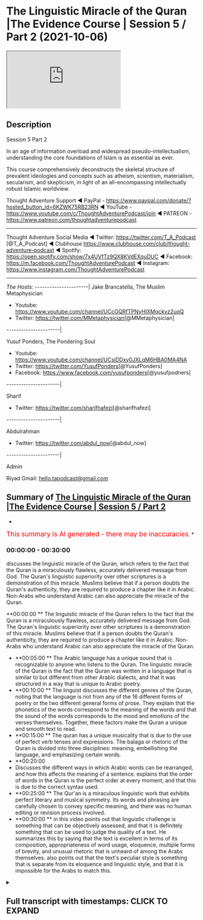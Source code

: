 # The Linguistic Miracle of the Quran |The Evidence Course | Session 5 / Part 2 (2021-10-06)

<iframe loading='lazy' allow='autoplay' src='https://www.youtube.com/embed/BTPqQzUZVzo'></iframe>

## Description

Session 5 Part 2

In an age of information overload and widespread pseudo-intellectualism, understanding the core foundations of Islam is as essential as ever. 

This course comprehensively deconstructs the skeletal structure of prevalent ideologies and concepts such as atheism, scientism, materialism, secularism, and skepticism, in light of an all-encompassing intellectually robust Islamic worldview.

Thought Adventure Support
◄ PayPal - https://www.paypal.com/donate/?hosted_button_id=6KZWK75RB23RN 
◄ YouTube - https://www.youtube.com/c/ThoughtAdventurePodcast/join
◄ PATREON - https://www.patreon.com/thoughtadventurepodcast
____________________________________________________________________

Thought Adventure Social Media
◄ Twitter: https://twitter.com/T_A_Podcast​​ [@T_A_Podcast]
◄ Clubhouse https://www.clubhouse.com/club/thought-adventure-podcast
◄ Spotify: https://open.spotify.com/show/7x4UVfTz9QX8KVdEXquDUC
◄ Facebook: https://m.facebook.com/ThoughtAdventurePodcast
◄ Instagram: https://www.instagram.com/ThoughtAdventurePodcast​

----------------------------------------------------------------

*The Hosts:*
----------------------|
Jake Brancatella, The Muslim Metaphysician

- Youtube: https://www.youtube.com/channel/UCcGQRfTPNyHlXMqckvz2uqQ
- Twitter:  https://twitter.com/MMetaphysician​​ [@MMetaphysician]

----------------------|

Yusuf Ponders, The Pondering Soul

- Youtube: https://www.youtube.com/channel/UCsiDDxy0JXLqM6HBA0MA4NA
- Twitter: https://twitter.com/YusufPonders​​ [@YusufPonders]
- Facebook: https://www.facebook.com/yusufponders​ [@yusufpodners]

----------------------|

Sharif

- Twitter: https://twitter.com/sharifhafezi​​ [@sharifhafezi]

----------------------|

Abdulrahman

- Twitter: https://twitter.com/abdul_now​ [@abdul_now]

----------------------|

Admin

Riyad 
Gmail: hello.tapodcast@gmail.com

## Summary of [The Linguistic Miracle of the Quran |The Evidence Course | Session 5 / Part 2](https://www.youtube.com/watch?v=BTPqQzUZVzo)


*

<span style="color:red; font-size:125%">This summary is AI generated - there may be inaccuracies</span>. [](/)*

### <a onclick="modifyYTiframeseektime(0)">00:00:00</a> - <a onclick="modifyYTiframeseektime(1800)">00:30:00</a>


 discusses the linguistic miracle of the Quran, which refers to the fact that the Quran is a miraculously flawless, accurately delivered message from God. The Quran's linguistic superiority over other scriptures is a demonstration of this miracle. Muslims believe that if a person doubts the Quran's authenticity, they are required to produce a chapter like it in Arabic. Non-Arabs who understand Arabic can also appreciate the miracle of the Quran.

**<a onclick="modifyYTiframeseektime(0)">00:00:00</a>
** The linguistic miracle of the Quran refers to the fact that the Quran is a miraculously flawless, accurately delivered message from God. The Quran's linguistic superiority over other scriptures is a demonstration of this miracle. Muslims believe that if a person doubts the Quran's authenticity, they are required to produce a chapter like it in Arabic. Non-Arabs who understand Arabic can also appreciate the miracle of the Quran.
* **<a onclick="modifyYTiframeseektime(300)">00:05:00</a>
** The Arabic language has a unique sound that is recognizable to anyone who listens to the Quran. The linguistic miracle of the Quran is the fact that the Quran was written in a language that is similar to but different from other Arabic dialects, and that it was structured in a way that is unique to Arabic poetry.
* **<a onclick="modifyYTiframeseektime(600)">00:10:00</a>
** The linguist discusses the different genres of the Quran, noting that the language is not from any of the 16 different forms of poetry or the two different general forms of prose. They explain that the phonetics of the words correspond to the meaning of the words and that the sound of the words corresponds to the mood and emotions of the verses themselves. Together, these factors make the Quran a unique and smooth text to read.
* **<a onclick="modifyYTiframeseektime(900)">00:15:00</a>
** The quran has a unique musicality that is due to the use of perfect verb tenses and expressions. The balaga or rhetoric of the Quran is divided into three disciplines: meaning, embellishing the language, and emphasizing certain words.
* **<a onclick="modifyYTiframeseektime(1200)">00:20:00</a>
* Discusses the different ways in which Arabic words can be rearranged, and how this affects the meaning of a sentence. explains that the order of words in the Quran is the perfect order at every moment, and that this is due to the correct syntax used.
* **<a onclick="modifyYTiframeseektime(1500)">00:25:00</a>
** The Qur'an is a miraculous linguistic work that exhibits perfect literary and musical symmetry. Its words and phrasing are carefully chosen to convey specific meaning, and there was no human editing or revision process involved.
* **<a onclick="modifyYTiframeseektime(1800)">00:30:00</a>
** in this video points out that linguistic challenge is something that can be objectively assessed, and that it is definitely something that can be used to judge the quality of a text. He summarizes this by saying that the text is excellent in terms of its composition, appropriateness of word usage, eloquence, multiple forms of brevity, and unusual rhetoric that is unheard of among the Arabs themselves. also points out that the text's peculiar style is something that is separate from its eloquence and linguistic style, and that it is impossible for the Arabs to match this.

<details><summary><h2>Full transcript with timestamps: CLICK TO EXPAND</h2></summary>

<a onclick="modifyYTiframeseektime('15')">0:00:15 so we're going to discuss now</a>
<a onclick="modifyYTiframeseektime('16')">0:00:16 specifically the linguistic miracle of</a>
<a onclick="modifyYTiframeseektime('18')">0:00:18 the quran</a>
<a onclick="modifyYTiframeseektime('20')">0:00:20 we know that islam is a unique deen a</a>
<a onclick="modifyYTiframeseektime('22')">0:00:22 unique way of life in so many ways</a>
<a onclick="modifyYTiframeseektime('25')">0:00:25 one of the fundamental ways it differs</a>
<a onclick="modifyYTiframeseektime('28')">0:00:28 from any other religion out there is</a>
<a onclick="modifyYTiframeseektime('30')">0:00:30 that it presents its presents a</a>
<a onclick="modifyYTiframeseektime('32')">0:00:32 testified and verifiable mechanism to</a>
<a onclick="modifyYTiframeseektime('36')">0:00:36 determine the truthfulness of of its</a>
<a onclick="modifyYTiframeseektime('38')">0:00:38 claim</a>
<a onclick="modifyYTiframeseektime('39')">0:00:39 and i think this point</a>
<a onclick="modifyYTiframeseektime('41')">0:00:41 should be really reflected upon by many</a>
<a onclick="modifyYTiframeseektime('43')">0:00:43 i think many non-muslims as well they</a>
<a onclick="modifyYTiframeseektime('45')">0:00:45 need to be aware of this point because</a>
<a onclick="modifyYTiframeseektime('47')">0:00:47 although they may have come across</a>
<a onclick="modifyYTiframeseektime('48')">0:00:48 religions in the past and may have come</a>
<a onclick="modifyYTiframeseektime('50')">0:00:50 across the idea that you know religion</a>
<a onclick="modifyYTiframeseektime('52')">0:00:52 is about a leap of faith</a>
<a onclick="modifyYTiframeseektime('54')">0:00:54 islam on the other hand</a>
<a onclick="modifyYTiframeseektime('56')">0:00:56 actually says that there needs to be a</a>
<a onclick="modifyYTiframeseektime('58')">0:00:58 testifiable and testable and verifiable</a>
<a onclick="modifyYTiframeseektime('61')">0:01:01 way to determine its truthfulness and he</a>
<a onclick="modifyYTiframeseektime('63')">0:01:03 presents that and we're told that this</a>
<a onclick="modifyYTiframeseektime('65')">0:01:05 is the quran itself both it contains the</a>
<a onclick="modifyYTiframeseektime('68')">0:01:08 message as well as the evidence that uh</a>
<a onclick="modifyYTiframeseektime('72')">0:01:12 of the of that message as well</a>
<a onclick="modifyYTiframeseektime('75')">0:01:15 so</a>
<a onclick="modifyYTiframeseektime('77')">0:01:17 when we talked about in the previous</a>
<a onclick="modifyYTiframeseektime('79')">0:01:19 uh</a>
<a onclick="modifyYTiframeseektime('80')">0:01:20 previous</a>
<a onclick="modifyYTiframeseektime('81')">0:01:21 video we talked about the linguistic the</a>
<a onclick="modifyYTiframeseektime('83')">0:01:23 modus are the nature of a miraculous</a>
<a onclick="modifyYTiframeseektime('86')">0:01:26 event and we said that there are certain</a>
<a onclick="modifyYTiframeseektime('87')">0:01:27 things regardless of this and we said</a>
<a onclick="modifyYTiframeseektime('90')">0:01:30 that it has to be inimitable it has to</a>
<a onclick="modifyYTiframeseektime('92')">0:01:32 be</a>
<a onclick="modifyYTiframeseektime('93')">0:01:33 uh you know beyond human production has</a>
<a onclick="modifyYTiframeseektime('96')">0:01:36 to be in an area that people are aware</a>
<a onclick="modifyYTiframeseektime('98')">0:01:38 of that they have an expertise upon and</a>
<a onclick="modifyYTiframeseektime('101')">0:01:41 it also has to have some sort of</a>
<a onclick="modifyYTiframeseektime('102')">0:01:42 challenge that people maybe contest</a>
<a onclick="modifyYTiframeseektime('104')">0:01:44 regards to that</a>
<a onclick="modifyYTiframeseektime('106')">0:01:46 now</a>
<a onclick="modifyYTiframeseektime('107')">0:01:47 when we say the quran is a linguistic</a>
<a onclick="modifyYTiframeseektime('110')">0:01:50 miracle merges a for many people they</a>
<a onclick="modifyYTiframeseektime('112')">0:01:52 don't really understand what that means</a>
<a onclick="modifyYTiframeseektime('115')">0:01:55 they think well do i need to be an arab</a>
<a onclick="modifyYTiframeseektime('117')">0:01:57 in order to understand this</a>
<a onclick="modifyYTiframeseektime('119')">0:01:59 do i need you know is this a subjective</a>
<a onclick="modifyYTiframeseektime('122')">0:02:02 taste issue muslims are saying the quran</a>
<a onclick="modifyYTiframeseektime('125')">0:02:05 is beautiful but what if somebody else</a>
<a onclick="modifyYTiframeseektime('127')">0:02:07 says well some other literature is</a>
<a onclick="modifyYTiframeseektime('129')">0:02:09 better or worse</a>
<a onclick="modifyYTiframeseektime('131')">0:02:11 so we really want to understand</a>
<a onclick="modifyYTiframeseektime('133')">0:02:13 is the edge of the linguistic miracle an</a>
<a onclick="modifyYTiframeseektime('136')">0:02:16 objective miracle is it something that</a>
<a onclick="modifyYTiframeseektime('138')">0:02:18 has rules and regulations that we can</a>
<a onclick="modifyYTiframeseektime('140')">0:02:20 assess in order to determine or for</a>
<a onclick="modifyYTiframeseektime('143')">0:02:23 those people of expertise to determine</a>
<a onclick="modifyYTiframeseektime('145')">0:02:25 whether</a>
<a onclick="modifyYTiframeseektime('146')">0:02:26 it is beyond human production or not and</a>
<a onclick="modifyYTiframeseektime('149')">0:02:29 secondly we also want to look at uh this</a>
<a onclick="modifyYTiframeseektime('152')">0:02:32 question about how does a non-arab a</a>
<a onclick="modifyYTiframeseektime('156')">0:02:36 non-arab speaker understand the miracle</a>
<a onclick="modifyYTiframeseektime('159')">0:02:39 of the quran</a>
<a onclick="modifyYTiframeseektime('162')">0:02:42 so allah</a>
<a onclick="modifyYTiframeseektime('164')">0:02:44 in the quran states</a>
<a onclick="modifyYTiframeseektime('166')">0:02:46 and if you are in doubt concerning that</a>
<a onclick="modifyYTiframeseektime('168')">0:02:48 which we have sent down i the quran to</a>
<a onclick="modifyYTiframeseektime('170')">0:02:50 our slave the prophet muhammad</a>
<a onclick="modifyYTiframeseektime('172')">0:02:52 sallallahu alaihi wasallam</a>
<a onclick="modifyYTiframeseektime('174')">0:02:54 then produce a chapter a surah of the</a>
<a onclick="modifyYTiframeseektime('177')">0:02:57 like thereof and call your witnesses</a>
<a onclick="modifyYTiframeseektime('180')">0:03:00 supporters and helpers besides allah if</a>
<a onclick="modifyYTiframeseektime('182')">0:03:02 you are truthful</a>
<a onclick="modifyYTiframeseektime('184')">0:03:04 this is one of number of many verses</a>
<a onclick="modifyYTiframeseektime('187')">0:03:07 that are mentioned in the quran that</a>
<a onclick="modifyYTiframeseektime('188')">0:03:08 lays out a very clear challenge to</a>
<a onclick="modifyYTiframeseektime('191')">0:03:11 produce a surah like it</a>
<a onclick="modifyYTiframeseektime('193')">0:03:13 but the question is we need to really</a>
<a onclick="modifyYTiframeseektime('195')">0:03:15 ask is why is it that musa al-islam had</a>
<a onclick="modifyYTiframeseektime('199')">0:03:19 a visual miracle a you know stick that</a>
<a onclick="modifyYTiframeseektime('201')">0:03:21 turned into a snake why is it that islam</a>
<a onclick="modifyYTiframeseektime('204')">0:03:24 was able to cure the sick</a>
<a onclick="modifyYTiframeseektime('206')">0:03:26 but the prophet sallallahu alaihi</a>
<a onclick="modifyYTiframeseektime('208')">0:03:28 wasallam had a literature had a a</a>
<a onclick="modifyYTiframeseektime('211')">0:03:31 miracle in literature yeah a linguistic</a>
<a onclick="modifyYTiframeseektime('214')">0:03:34 miracle as we said as we mentioned</a>
<a onclick="modifyYTiframeseektime('218')">0:03:38 as we previously mentioned in the the</a>
<a onclick="modifyYTiframeseektime('220')">0:03:40 previous videos</a>
<a onclick="modifyYTiframeseektime('221')">0:03:41 the miracles that were given to the</a>
<a onclick="modifyYTiframeseektime('222')">0:03:42 prophets</a>
<a onclick="modifyYTiframeseektime('224')">0:03:44 were given to them in a subject area</a>
<a onclick="modifyYTiframeseektime('226')">0:03:46 that the people were familiar in</a>
<a onclick="modifyYTiframeseektime('228')">0:03:48 and in fact considered themselves as</a>
<a onclick="modifyYTiframeseektime('230')">0:03:50 experts at that time</a>
<a onclick="modifyYTiframeseektime('232')">0:03:52 so as we said musa islam were the</a>
<a onclick="modifyYTiframeseektime('234')">0:03:54 magicians at the time isla islam you</a>
<a onclick="modifyYTiframeseektime('236')">0:03:56 know they had doctors and healers</a>
<a onclick="modifyYTiframeseektime('239')">0:03:59 so</a>
<a onclick="modifyYTiframeseektime('239')">0:03:59 what was it that the people at time of</a>
<a onclick="modifyYTiframeseektime('241')">0:04:01 the prophet muhammad sallallahu alaihi</a>
<a onclick="modifyYTiframeseektime('243')">0:04:03 wasallam</a>
<a onclick="modifyYTiframeseektime('244')">0:04:04 were known for what was their expertise</a>
<a onclick="modifyYTiframeseektime('247')">0:04:07 well actually</a>
<a onclick="modifyYTiframeseektime('248')">0:04:08 we know that the arabs during that</a>
<a onclick="modifyYTiframeseektime('249')">0:04:09 period of time</a>
<a onclick="modifyYTiframeseektime('250')">0:04:10 were generally seen as the fringes of</a>
<a onclick="modifyYTiframeseektime('253')">0:04:13 historical events the main powers were</a>
<a onclick="modifyYTiframeseektime('255')">0:04:15 the byzantiums and the persians</a>
<a onclick="modifyYTiframeseektime('258')">0:04:18 you know these were the main centers of</a>
<a onclick="modifyYTiframeseektime('260')">0:04:20 civilization even the chinese at that</a>
<a onclick="modifyYTiframeseektime('262')">0:04:22 time and really the arabs were</a>
<a onclick="modifyYTiframeseektime('264')">0:04:24 completely ignored they had no no they</a>
<a onclick="modifyYTiframeseektime('266')">0:04:26 didn't really have much in terms of</a>
<a onclick="modifyYTiframeseektime('268')">0:04:28 their achievements to speak about but</a>
<a onclick="modifyYTiframeseektime('270')">0:04:30 one thing that they claimed expertise</a>
<a onclick="modifyYTiframeseektime('273')">0:04:33 upon</a>
<a onclick="modifyYTiframeseektime('275')">0:04:35 was the knowledge of the arabic language</a>
<a onclick="modifyYTiframeseektime('278')">0:04:38 this was the ability to construct</a>
<a onclick="modifyYTiframeseektime('280')">0:04:40 different forms of stylized arabic</a>
<a onclick="modifyYTiframeseektime('282')">0:04:42 language which they used to compete with</a>
<a onclick="modifyYTiframeseektime('284')">0:04:44 one another</a>
<a onclick="modifyYTiframeseektime('286')">0:04:46 and this is you know arabic language was</a>
<a onclick="modifyYTiframeseektime('288')">0:04:48 very important to these people because</a>
<a onclick="modifyYTiframeseektime('290')">0:04:50 it was used like</a>
<a onclick="modifyYTiframeseektime('292')">0:04:52 composing poetry it was used to record</a>
<a onclick="modifyYTiframeseektime('294')">0:04:54 their battles their achievements to</a>
<a onclick="modifyYTiframeseektime('296')">0:04:56 praise the rulers to honor their tribes</a>
<a onclick="modifyYTiframeseektime('299')">0:04:59 this is why arabic poetry was was termed</a>
<a onclick="modifyYTiframeseektime('302')">0:05:02 you know later on diwan al-arab meaning</a>
<a onclick="modifyYTiframeseektime('305')">0:05:05 the register of the arab it was a way of</a>
<a onclick="modifyYTiframeseektime('307')">0:05:07 recording the information of the history</a>
<a onclick="modifyYTiframeseektime('309')">0:05:09 of the arabs</a>
<a onclick="modifyYTiframeseektime('311')">0:05:11 and it's also mentioned in the</a>
<a onclick="modifyYTiframeseektime('312')">0:05:12 encyclopedia britannica that states</a>
<a onclick="modifyYTiframeseektime('315')">0:05:15 about the importance of arabic to</a>
<a onclick="modifyYTiframeseektime('316')">0:05:16 pre-islamic arabia it states</a>
<a onclick="modifyYTiframeseektime('318')">0:05:18 the tribes of the arabian peninsula in</a>
<a onclick="modifyYTiframeseektime('321')">0:05:21 the pre-period pre-islamic period</a>
<a onclick="modifyYTiframeseektime('323')">0:05:23 pre-7th century</a>
<a onclick="modifyYTiframeseektime('325')">0:05:25 provided the social venue for the</a>
<a onclick="modifyYTiframeseektime('327')">0:05:27 earliest examples of arabic poetry the</a>
<a onclick="modifyYTiframeseektime('330')">0:05:30 poet's performances of his odes were a</a>
<a onclick="modifyYTiframeseektime('333')">0:05:33 powerful tool at the arabs disposal</a>
<a onclick="modifyYTiframeseektime('336')">0:05:36 arousing its heroes to battle against</a>
<a onclick="modifyYTiframeseektime('338')">0:05:38 their enemies extolling extolling</a>
<a onclick="modifyYTiframeseektime('340')">0:05:40 chivalry and generosity of its men and</a>
<a onclick="modifyYTiframeseektime('342')">0:05:42 the beauty of its women and</a>
<a onclick="modifyYTiframeseektime('344')">0:05:44 pouring scorn on the foibles of its of</a>
<a onclick="modifyYTiframeseektime('347')">0:05:47 the opposing tribes</a>
<a onclick="modifyYTiframeseektime('349')">0:05:49 it was stated that the arabs this is a</a>
<a onclick="modifyYTiframeseektime('352')">0:05:52 close quote so he stated that the arabs</a>
<a onclick="modifyYTiframeseektime('355')">0:05:55 would celebrate on two occasions the</a>
<a onclick="modifyYTiframeseektime('357')">0:05:57 first was the birth of the son of the</a>
<a onclick="modifyYTiframeseektime('358')">0:05:58 leader of a particular tribe but the</a>
<a onclick="modifyYTiframeseektime('360')">0:06:00 second one was the birth of the poet of</a>
<a onclick="modifyYTiframeseektime('363')">0:06:03 a tribe so when there was a person who</a>
<a onclick="modifyYTiframeseektime('364')">0:06:04 was seen as a a poet skilled and</a>
<a onclick="modifyYTiframeseektime('367')">0:06:07 knowledgeable in the arabic language</a>
<a onclick="modifyYTiframeseektime('369')">0:06:09 they would celebrate and feast upon this</a>
<a onclick="modifyYTiframeseektime('371')">0:06:11 and as i said the reason for this is</a>
<a onclick="modifyYTiframeseektime('374')">0:06:14 because the pre-islamic societies they</a>
<a onclick="modifyYTiframeseektime('376')">0:06:16 lacked written material so if you're</a>
<a onclick="modifyYTiframeseektime('378')">0:06:18 going to record information if you're</a>
<a onclick="modifyYTiframeseektime('380')">0:06:20 going to record your history if you're</a>
<a onclick="modifyYTiframeseektime('382')">0:06:22 going to become famous if you want to</a>
<a onclick="modifyYTiframeseektime('384')">0:06:24 talk about your tribe or your leader or</a>
<a onclick="modifyYTiframeseektime('386')">0:06:26 whatever it is then the way you're going</a>
<a onclick="modifyYTiframeseektime('388')">0:06:28 to do that is through memorable poems</a>
<a onclick="modifyYTiframeseektime('391')">0:06:31 memorable language that was composed in</a>
<a onclick="modifyYTiframeseektime('393')">0:06:33 the arabic and so that's why poets were</a>
<a onclick="modifyYTiframeseektime('396')">0:06:36 so honored within</a>
<a onclick="modifyYTiframeseektime('398')">0:06:38 you know the arab society because they</a>
<a onclick="modifyYTiframeseektime('400')">0:06:40 were the the record keepers they were</a>
<a onclick="modifyYTiframeseektime('401')">0:06:41 the ones that could make a tribe famous</a>
<a onclick="modifyYTiframeseektime('404')">0:06:44 or a person famous</a>
<a onclick="modifyYTiframeseektime('405')">0:06:45 so poetry and poets they were honored it</a>
<a onclick="modifyYTiframeseektime('408')">0:06:48 was a sign of dignity and education to</a>
<a onclick="modifyYTiframeseektime('411')">0:06:51 be able to compose poetry they'd become</a>
<a onclick="modifyYTiframeseektime('413')">0:06:53 famous and even wealthy due to their</a>
<a onclick="modifyYTiframeseektime('415')">0:06:55 poetry</a>
<a onclick="modifyYTiframeseektime('417')">0:06:57 therefore it makes sense</a>
<a onclick="modifyYTiframeseektime('419')">0:06:59 that if this is so important to them the</a>
<a onclick="modifyYTiframeseektime('421')">0:07:01 arabic language</a>
<a onclick="modifyYTiframeseektime('423')">0:07:03 that if a miraculous sign was to be sent</a>
<a onclick="modifyYTiframeseektime('425')">0:07:05 to them it would be in what they know</a>
<a onclick="modifyYTiframeseektime('428')">0:07:08 which is the language</a>
<a onclick="modifyYTiframeseektime('430')">0:07:10 so it's within and so</a>
<a onclick="modifyYTiframeseektime('432')">0:07:12 you know because it's within their their</a>
<a onclick="modifyYTiframeseektime('434')">0:07:14 capacity they are therefore able to</a>
<a onclick="modifyYTiframeseektime('437')">0:07:17 construct an understanding of whether</a>
<a onclick="modifyYTiframeseektime('438')">0:07:18 this is within human composition or does</a>
<a onclick="modifyYTiframeseektime('442')">0:07:22 this go outside</a>
<a onclick="modifyYTiframeseektime('443')">0:07:23 of human composition so what is it that</a>
<a onclick="modifyYTiframeseektime('446')">0:07:26 makes the quranic language unique what</a>
<a onclick="modifyYTiframeseektime('448')">0:07:28 does it make the quran unique</a>
<a onclick="modifyYTiframeseektime('451')">0:07:31 and this is what i want to go for and i</a>
<a onclick="modifyYTiframeseektime('452')">0:07:32 want to go through this in order to show</a>
<a onclick="modifyYTiframeseektime('454')">0:07:34 and explain</a>
<a onclick="modifyYTiframeseektime('456')">0:07:36 how there is an objective criteria that</a>
<a onclick="modifyYTiframeseektime('458')">0:07:38 we are using when we're looking and oh</a>
<a onclick="modifyYTiframeseektime('459')">0:07:39 when an arab expert looks and assesses</a>
<a onclick="modifyYTiframeseektime('462')">0:07:42 the linguistic miracle of quran the</a>
<a onclick="modifyYTiframeseektime('464')">0:07:44 first aspect</a>
<a onclick="modifyYTiframeseektime('466')">0:07:46 and this is the major aspect to the</a>
<a onclick="modifyYTiframeseektime('468')">0:07:48 linguistic miracle the morajiza</a>
<a onclick="modifyYTiframeseektime('470')">0:07:50 is understood by understanding the</a>
<a onclick="modifyYTiframeseektime('472')">0:07:52 science known as</a>
<a onclick="modifyYTiframeseektime('474')">0:07:54 which means the science of rhetoric or</a>
<a onclick="modifyYTiframeseektime('477')">0:07:57 the science of constructing meaningful</a>
<a onclick="modifyYTiframeseektime('479')">0:07:59 statements</a>
<a onclick="modifyYTiframeseektime('481')">0:08:01 the second one</a>
<a onclick="modifyYTiframeseektime('483')">0:08:03 is</a>
<a onclick="modifyYTiframeseektime('484')">0:08:04 minor to the the first or is less</a>
<a onclick="modifyYTiframeseektime('486')">0:08:06 significant</a>
<a onclick="modifyYTiframeseektime('488')">0:08:08 is to do with the genre of the quran</a>
<a onclick="modifyYTiframeseektime('491')">0:08:11 meaning the the way that the quran</a>
<a onclick="modifyYTiframeseektime('493')">0:08:13 sounds is unique to other types of</a>
<a onclick="modifyYTiframeseektime('495')">0:08:15 arabic language</a>
<a onclick="modifyYTiframeseektime('497')">0:08:17 so if we look at the the second part the</a>
<a onclick="modifyYTiframeseektime('499')">0:08:19 genre part first and then we'll go on to</a>
<a onclick="modifyYTiframeseektime('501')">0:08:21 the major part later on</a>
<a onclick="modifyYTiframeseektime('504')">0:08:24 so when we look at the second part we</a>
<a onclick="modifyYTiframeseektime('506')">0:08:26 found that the quran has a unique sound</a>
<a onclick="modifyYTiframeseektime('508')">0:08:28 even people are non-arab non-arab</a>
<a onclick="modifyYTiframeseektime('510')">0:08:30 speakers</a>
<a onclick="modifyYTiframeseektime('512')">0:08:32 when they hear the quran</a>
<a onclick="modifyYTiframeseektime('514')">0:08:34 it sounds very different to normal</a>
<a onclick="modifyYTiframeseektime('516')">0:08:36 arabic or even different forms of arabic</a>
<a onclick="modifyYTiframeseektime('518')">0:08:38 poetry or even like you know when uh</a>
<a onclick="modifyYTiframeseektime('521')">0:08:41 people they make dua you you can tell a</a>
<a onclick="modifyYTiframeseektime('524')">0:08:44 difference when they're making dua in</a>
<a onclick="modifyYTiframeseektime('525')">0:08:45 arabic where it comes from the quran or</a>
<a onclick="modifyYTiframeseektime('528')">0:08:48 if it doesn't come from the quran so</a>
<a onclick="modifyYTiframeseektime('530')">0:08:50 anybody who listens to the quran can</a>
<a onclick="modifyYTiframeseektime('532')">0:08:52 tell that there is something different</a>
<a onclick="modifyYTiframeseektime('533')">0:08:53 something special about what we probably</a>
<a onclick="modifyYTiframeseektime('535')">0:08:55 termed the musicality of the verses</a>
<a onclick="modifyYTiframeseektime('539')">0:08:59 so what is going on here how and how</a>
<a onclick="modifyYTiframeseektime('541')">0:09:01 does this sound of the quran how is it</a>
<a onclick="modifyYTiframeseektime('543')">0:09:03 unique well during pre-islamic times</a>
<a onclick="modifyYTiframeseektime('546')">0:09:06 language stylized language or language</a>
<a onclick="modifyYTiframeseektime('549')">0:09:09 journey was divided into two main types</a>
<a onclick="modifyYTiframeseektime('552')">0:09:12 the first one was known as prose the</a>
<a onclick="modifyYTiframeseektime('554')">0:09:14 second one was known as poetry so what</a>
<a onclick="modifyYTiframeseektime('556')">0:09:16 is prose prose is unrhythmical speech</a>
<a onclick="modifyYTiframeseektime('560')">0:09:20 so speech which doesn't have a</a>
<a onclick="modifyYTiframeseektime('562')">0:09:22 definitive beat or definite b or a</a>
<a onclick="modifyYTiframeseektime('565')">0:09:25 particular pattern or a particular</a>
<a onclick="modifyYTiframeseektime('567')">0:09:27 rhythm to it each in each verse</a>
<a onclick="modifyYTiframeseektime('569')">0:09:29 just prose</a>
<a onclick="modifyYTiframeseektime('571')">0:09:31 uh the second one is poetry so what is</a>
<a onclick="modifyYTiframeseektime('573')">0:09:33 poetry poetry is where you have</a>
<a onclick="modifyYTiframeseektime('575')">0:09:35 rhythmical beats to the verses so it</a>
<a onclick="modifyYTiframeseektime('578')">0:09:38 doesn't necessarily have to rhyme but</a>
<a onclick="modifyYTiframeseektime('580')">0:09:40 there has to be a set pattern or set</a>
<a onclick="modifyYTiframeseektime('582')">0:09:42 rhythm within each of the sentences and</a>
<a onclick="modifyYTiframeseektime('584')">0:09:44 verses</a>
<a onclick="modifyYTiframeseektime('586')">0:09:46 in arabic language the arabic experts</a>
<a onclick="modifyYTiframeseektime('588')">0:09:48 they subdivided poetry into 16 different</a>
<a onclick="modifyYTiframeseektime('592')">0:09:52 forms</a>
<a onclick="modifyYTiframeseektime('593')">0:09:53 these were known as al-bihar the seas</a>
<a onclick="modifyYTiframeseektime('596')">0:09:56 so we 16 different forms of patterns or</a>
<a onclick="modifyYTiframeseektime('599')">0:09:59 beats within the rhythm of these poetic</a>
<a onclick="modifyYTiframeseektime('601')">0:10:01 verses</a>
<a onclick="modifyYTiframeseektime('603')">0:10:03 prose was subdivided into two main types</a>
<a onclick="modifyYTiframeseektime('606')">0:10:06 morsel and saja</a>
<a onclick="modifyYTiframeseektime('608')">0:10:08 murcil is unrhymed</a>
<a onclick="modifyYTiframeseektime('610')">0:10:10 unrhythmical speech so it's like regular</a>
<a onclick="modifyYTiframeseektime('612')">0:10:12 speech and sadhya was</a>
<a onclick="modifyYTiframeseektime('615')">0:10:15 was is</a>
<a onclick="modifyYTiframeseektime('616')">0:10:16 rhymed unrhythmical speech so it's</a>
<a onclick="modifyYTiframeseektime('618')">0:10:18 unrhythmical there's no set beat but</a>
<a onclick="modifyYTiframeseektime('620')">0:10:20 there is a rhyming scheme within each of</a>
<a onclick="modifyYTiframeseektime('622')">0:10:22 the verses</a>
<a onclick="modifyYTiframeseektime('624')">0:10:24 so when we look at the quran and the</a>
<a onclick="modifyYTiframeseektime('625')">0:10:25 quranic style we find that the quranic</a>
<a onclick="modifyYTiframeseektime('627')">0:10:27 style does not fit within any of the 16</a>
<a onclick="modifyYTiframeseektime('630')">0:10:30 different forms of poetry or the two</a>
<a onclick="modifyYTiframeseektime('632')">0:10:32 different general forms of prose it's</a>
<a onclick="modifyYTiframeseektime('635')">0:10:35 not be it's not from the bihar</a>
<a onclick="modifyYTiframeseektime('638')">0:10:38 style or rhythmic nor from morsel or</a>
<a onclick="modifyYTiframeseektime('640')">0:10:40 sajah</a>
<a onclick="modifyYTiframeseektime('643')">0:10:43 so sometimes you would find within the</a>
<a onclick="modifyYTiframeseektime('645')">0:10:45 quran there is rhyme and then sometimes</a>
<a onclick="modifyYTiframeseektime('648')">0:10:48 for aesthetic reasons and for you know</a>
<a onclick="modifyYTiframeseektime('651')">0:10:51 impact upon meaning it would break the</a>
<a onclick="modifyYTiframeseektime('653')">0:10:53 rhyme</a>
<a onclick="modifyYTiframeseektime('654')">0:10:54 of that that rhyming pattern sometimes</a>
<a onclick="modifyYTiframeseektime('657')">0:10:57 you find that there is a beat a regular</a>
<a onclick="modifyYTiframeseektime('660')">0:11:00 pattern within the quran and then</a>
<a onclick="modifyYTiframeseektime('662')">0:11:02 sometimes it breaks that regularity of</a>
<a onclick="modifyYTiframeseektime('664')">0:11:04 the pattern so there's something unique</a>
<a onclick="modifyYTiframeseektime('665')">0:11:05 there's something going on with the</a>
<a onclick="modifyYTiframeseektime('666')">0:11:06 quran which doesn't fit within any of</a>
<a onclick="modifyYTiframeseektime('668')">0:11:08 the normal stylized forms of speech</a>
<a onclick="modifyYTiframeseektime('672')">0:11:12 so</a>
<a onclick="modifyYTiframeseektime('673')">0:11:13 what makes it unique</a>
<a onclick="modifyYTiframeseektime('675')">0:11:15 i'm only going to talk about two aspects</a>
<a onclick="modifyYTiframeseektime('677')">0:11:17 here in terms of the sound and the</a>
<a onclick="modifyYTiframeseektime('679')">0:11:19 musicality</a>
<a onclick="modifyYTiframeseektime('680')">0:11:20 the first one is the ease of recitation</a>
<a onclick="modifyYTiframeseektime('684')">0:11:24 anyone including those who don't know</a>
<a onclick="modifyYTiframeseektime('686')">0:11:26 arabic sense it's smoothness</a>
<a onclick="modifyYTiframeseektime('688')">0:11:28 and unique sound to the quran</a>
<a onclick="modifyYTiframeseektime('691')">0:11:31 and this is generated through the</a>
<a onclick="modifyYTiframeseektime('692')">0:11:32 phonetic sounds of the words so how you</a>
<a onclick="modifyYTiframeseektime('694')">0:11:34 pronounce the sounds the points of</a>
<a onclick="modifyYTiframeseektime('696')">0:11:36 articulation</a>
<a onclick="modifyYTiframeseektime('698')">0:11:38 and so when you have smooth transition</a>
<a onclick="modifyYTiframeseektime('700')">0:11:40 from one word to the next word what you</a>
<a onclick="modifyYTiframeseektime('702')">0:11:42 find within the quran is that the quran</a>
<a onclick="modifyYTiframeseektime('705')">0:11:45 the phonetics the word the letters</a>
<a onclick="modifyYTiframeseektime('708')">0:11:48 within the word they are closely</a>
<a onclick="modifyYTiframeseektime('710')">0:11:50 associated to the next word</a>
<a onclick="modifyYTiframeseektime('712')">0:11:52 so you find that there is not an abrupt</a>
<a onclick="modifyYTiframeseektime('715')">0:11:55 jump in sound from and you know as an</a>
<a onclick="modifyYTiframeseektime('718')">0:11:58 example in sort of here we say</a>
<a onclick="modifyYTiframeseektime('720')">0:12:00 alhamdulillah</a>
<a onclick="modifyYTiframeseektime('722')">0:12:02 so it's a very smooth transition in that</a>
<a onclick="modifyYTiframeseektime('725')">0:12:05 verse and many of the verses or all of</a>
<a onclick="modifyYTiframeseektime('727')">0:12:07 the verses they have this smooth</a>
<a onclick="modifyYTiframeseektime('728')">0:12:08 transition and that's why you can hear</a>
<a onclick="modifyYTiframeseektime('731')">0:12:11 sort of a the musicality the uniqueness</a>
<a onclick="modifyYTiframeseektime('734')">0:12:14 uh within the quran</a>
<a onclick="modifyYTiframeseektime('736')">0:12:16 and if you ever listen to a regular arab</a>
<a onclick="modifyYTiframeseektime('738')">0:12:18 speech speaker you'll find that the the</a>
<a onclick="modifyYTiframeseektime('741')">0:12:21 language the way they speak</a>
<a onclick="modifyYTiframeseektime('743')">0:12:23 sounds quite harsh quite abrupt</a>
<a onclick="modifyYTiframeseektime('745')">0:12:25 sometimes and that's because obviously</a>
<a onclick="modifyYTiframeseektime('747')">0:12:27 there you know there's a lot of guttural</a>
<a onclick="modifyYTiframeseektime('749')">0:12:29 sounds within the arabic language but</a>
<a onclick="modifyYTiframeseektime('751')">0:12:31 when you listen to the quran you don't</a>
<a onclick="modifyYTiframeseektime('753')">0:12:33 listen to anything which you see as</a>
<a onclick="modifyYTiframeseektime('755')">0:12:35 harsh from the ear even for a non-arab</a>
<a onclick="modifyYTiframeseektime('757')">0:12:37 it sounds smooth and that's because of</a>
<a onclick="modifyYTiframeseektime('759')">0:12:39 the points of articulation</a>
<a onclick="modifyYTiframeseektime('762')">0:12:42 you know are similar the transitions are</a>
<a onclick="modifyYTiframeseektime('764')">0:12:44 similar from the letters from one word</a>
<a onclick="modifyYTiframeseektime('766')">0:12:46 to the letters to the next word</a>
<a onclick="modifyYTiframeseektime('768')">0:12:48 and this also makes it easy or</a>
<a onclick="modifyYTiframeseektime('770')">0:12:50 relatively easy to learn and memorize</a>
<a onclick="modifyYTiframeseektime('773')">0:12:53 the quran because there is a you know</a>
<a onclick="modifyYTiframeseektime('775')">0:12:55 there is a smoothness and</a>
<a onclick="modifyYTiframeseektime('778')">0:12:58 an ease in order to memorize that so</a>
<a onclick="modifyYTiframeseektime('780')">0:13:00 that's the first aspect in terms of the</a>
<a onclick="modifyYTiframeseektime('781')">0:13:01 genre the second aspect of the quran in</a>
<a onclick="modifyYTiframeseektime('784')">0:13:04 terms of genre is that the sounds of</a>
<a onclick="modifyYTiframeseektime('787')">0:13:07 those words correspond to the meaning of</a>
<a onclick="modifyYTiframeseektime('789')">0:13:09 those words what i mean by this it's</a>
<a onclick="modifyYTiframeseektime('790')">0:13:10 like similar to this term in english we</a>
<a onclick="modifyYTiframeseektime('792')">0:13:12 called onomatopoeia</a>
<a onclick="modifyYTiframeseektime('794')">0:13:14 now onomatopoeia means where a sound a</a>
<a onclick="modifyYTiframeseektime('797')">0:13:17 word sounds like its meaning like</a>
<a onclick="modifyYTiframeseektime('800')">0:13:20 whisper or in arabic</a>
<a onclick="modifyYTiframeseektime('803')">0:13:23 you know this means you know you know it</a>
<a onclick="modifyYTiframeseektime('805')">0:13:25 sounds like the actual action and the</a>
<a onclick="modifyYTiframeseektime('807')">0:13:27 meaning of the word itself</a>
<a onclick="modifyYTiframeseektime('809')">0:13:29 but also the quran does something else</a>
<a onclick="modifyYTiframeseektime('811')">0:13:31 it has onomatopoeic</a>
<a onclick="modifyYTiframeseektime('813')">0:13:33 words like waswasa but also</a>
<a onclick="modifyYTiframeseektime('816')">0:13:36 it uses words</a>
<a onclick="modifyYTiframeseektime('818')">0:13:38 when describing uh you know things that</a>
<a onclick="modifyYTiframeseektime('822')">0:13:42 correspond to the sound so as an example</a>
<a onclick="modifyYTiframeseektime('825')">0:13:45 of this when talking about jannah and</a>
<a onclick="modifyYTiframeseektime('828')">0:13:48 pleasant things the letters are used and</a>
<a onclick="modifyYTiframeseektime('831')">0:13:51 the words that i use are delicate</a>
<a onclick="modifyYTiframeseektime('833')">0:13:53 letters that are used within the words</a>
<a onclick="modifyYTiframeseektime('836')">0:13:56 but whenever allah is talking about</a>
<a onclick="modifyYTiframeseektime('838')">0:13:58 something harsh</a>
<a onclick="modifyYTiframeseektime('839')">0:13:59 something you know</a>
<a onclick="modifyYTiframeseektime('841')">0:14:01 like punishment of hell fire then heavy</a>
<a onclick="modifyYTiframeseektime('844')">0:14:04 sounding letters are used are those</a>
<a onclick="modifyYTiframeseektime('847')">0:14:07 words that contain heavy sounding</a>
<a onclick="modifyYTiframeseektime('849')">0:14:09 letters</a>
<a onclick="modifyYTiframeseektime('850')">0:14:10 similarly when the quran refers to</a>
<a onclick="modifyYTiframeseektime('852')">0:14:12 things which are about heaven and reward</a>
<a onclick="modifyYTiframeseektime('855')">0:14:15 you have shorter vowel</a>
<a onclick="modifyYTiframeseektime('857')">0:14:17 words</a>
<a onclick="modifyYTiframeseektime('859')">0:14:19 easy to pronounce letters</a>
<a onclick="modifyYTiframeseektime('861')">0:14:21 when its description is of hell then you</a>
<a onclick="modifyYTiframeseektime('863')">0:14:23 have heavy sounding letters or longer</a>
<a onclick="modifyYTiframeseektime('866')">0:14:26 vowels as well like for example the word</a>
<a onclick="modifyYTiframeseektime('871')">0:14:31 which means an ambush</a>
<a onclick="modifyYTiframeseektime('873')">0:14:33 where allah says</a>
<a onclick="modifyYTiframeseektime('877')">0:14:37 yeah truly hell is a place of ambush and</a>
<a onclick="modifyYTiframeseektime('881')">0:14:41 so the word the letter sod it takes</a>
<a onclick="modifyYTiframeseektime('884')">0:14:44 emphasis so it's emphasized correlating</a>
<a onclick="modifyYTiframeseektime('887')">0:14:47 to its meaning so the sound of the words</a>
<a onclick="modifyYTiframeseektime('890')">0:14:50 correlates the meaning and the mood and</a>
<a onclick="modifyYTiframeseektime('892')">0:14:52 the emotions of the verses of quran</a>
<a onclick="modifyYTiframeseektime('895')">0:14:55 itself</a>
<a onclick="modifyYTiframeseektime('897')">0:14:57 so together with the smooth transition</a>
<a onclick="modifyYTiframeseektime('899')">0:14:59 between words the choice of words</a>
<a onclick="modifyYTiframeseektime('901')">0:15:01 reflecting the emotions elicited from</a>
<a onclick="modifyYTiframeseektime('903')">0:15:03 the meaning of the word you get this</a>
<a onclick="modifyYTiframeseektime('905')">0:15:05 unique musicality of the quran</a>
<a onclick="modifyYTiframeseektime('907')">0:15:07 but i also said that this isn't the</a>
<a onclick="modifyYTiframeseektime('910')">0:15:10 major aspect of the miraculous nature of</a>
<a onclick="modifyYTiframeseektime('912')">0:15:12 the quran</a>
<a onclick="modifyYTiframeseektime('913')">0:15:13 rather the mage aspect is in this term</a>
<a onclick="modifyYTiframeseektime('916')">0:15:16 the balara which is the eloquence or the</a>
<a onclick="modifyYTiframeseektime('919')">0:15:19 rhetoric of the quran</a>
<a onclick="modifyYTiframeseektime('921')">0:15:21 and this idea of balaga</a>
<a onclick="modifyYTiframeseektime('924')">0:15:24 you know</a>
<a onclick="modifyYTiframeseektime('925')">0:15:25 rhetoric you know maybe something that</a>
<a onclick="modifyYTiframeseektime('927')">0:15:27 we don't really study much in the</a>
<a onclick="modifyYTiframeseektime('929')">0:15:29 english language but it's something that</a>
<a onclick="modifyYTiframeseektime('931')">0:15:31 any student of arabic knows that once</a>
<a onclick="modifyYTiframeseektime('933')">0:15:33 they have studied</a>
<a onclick="modifyYTiframeseektime('935')">0:15:35 surf yeah grammar and morphology that</a>
<a onclick="modifyYTiframeseektime('938')">0:15:38 they go on to study</a>
<a onclick="modifyYTiframeseektime('941')">0:15:41 yeah</a>
<a onclick="modifyYTiframeseektime('943')">0:15:43 knowledge or the science are producing</a>
<a onclick="modifyYTiframeseektime('946')">0:15:46 quality meaning sentences or quality</a>
<a onclick="modifyYTiframeseektime('948')">0:15:48 meaning verses and that's because when</a>
<a onclick="modifyYTiframeseektime('950')">0:15:50 you construct you know if you understand</a>
<a onclick="modifyYTiframeseektime('952')">0:15:52 vocabulary and grammar and you can make</a>
<a onclick="modifyYTiframeseektime('954')">0:15:54 grammatically correct statements it</a>
<a onclick="modifyYTiframeseektime('956')">0:15:56 doesn't necessarily mean that the</a>
<a onclick="modifyYTiframeseektime('958')">0:15:58 statement or the sentence is the best</a>
<a onclick="modifyYTiframeseektime('960')">0:16:00 form of expressing a meaning</a>
<a onclick="modifyYTiframeseektime('963')">0:16:03 so to understand how to express the</a>
<a onclick="modifyYTiframeseektime('965')">0:16:05 meaning in the best way with preserving</a>
<a onclick="modifyYTiframeseektime('968')">0:16:08 beauty and eloquence and conveying that</a>
<a onclick="modifyYTiframeseektime('971')">0:16:11 to the speaker then that's where we</a>
<a onclick="modifyYTiframeseektime('973')">0:16:13 study the issue of the science of</a>
<a onclick="modifyYTiframeseektime('975')">0:16:15 rhetoric</a>
<a onclick="modifyYTiframeseektime('977')">0:16:17 now</a>
<a onclick="modifyYTiframeseektime('978')">0:16:18 within the quran</a>
<a onclick="modifyYTiframeseektime('980')">0:16:20 what is it regards regardless balaka</a>
<a onclick="modifyYTiframeseektime('982')">0:16:22 there's a few things the first thing</a>
<a onclick="modifyYTiframeseektime('984')">0:16:24 regards to the</a>
<a onclick="modifyYTiframeseektime('986')">0:16:26 is is that it is able to convey</a>
<a onclick="modifyYTiframeseektime('989')">0:16:29 the most amount of meaning or the</a>
<a onclick="modifyYTiframeseektime('991')">0:16:31 highest level of meaning in the shortest</a>
<a onclick="modifyYTiframeseektime('994')">0:16:34 sentence construct such that it is</a>
<a onclick="modifyYTiframeseektime('997')">0:16:37 becomes impossible to reach the same</a>
<a onclick="modifyYTiframeseektime('1000')">0:16:40 level of meaning while preserving its</a>
<a onclick="modifyYTiframeseektime('1002')">0:16:42 beauty and eloquence</a>
<a onclick="modifyYTiframeseektime('1004')">0:16:44 within that verse you can't change it</a>
<a onclick="modifyYTiframeseektime('1007')">0:16:47 either you would have to add more words</a>
<a onclick="modifyYTiframeseektime('1008')">0:16:48 and therefore it becomes more verbose</a>
<a onclick="modifyYTiframeseektime('1010')">0:16:50 yeah and more longer and elongated</a>
<a onclick="modifyYTiframeseektime('1013')">0:16:53 or what happens is that you will change</a>
<a onclick="modifyYTiframeseektime('1015')">0:16:55 the wording and therefore you will</a>
<a onclick="modifyYTiframeseektime('1016')">0:16:56 change the actual you know impact of the</a>
<a onclick="modifyYTiframeseektime('1019')">0:16:59 meaning and the expressibility of that</a>
<a onclick="modifyYTiframeseektime('1020')">0:17:00 particular meaning you can't convey the</a>
<a onclick="modifyYTiframeseektime('1023')">0:17:03 same level in that short construct so</a>
<a onclick="modifyYTiframeseektime('1026')">0:17:06 you know and this is when the quran does</a>
<a onclick="modifyYTiframeseektime('1029')">0:17:09 something which is very unique in</a>
<a onclick="modifyYTiframeseektime('1030')">0:17:10 language it's able to</a>
<a onclick="modifyYTiframeseektime('1034')">0:17:14 bring together two things</a>
<a onclick="modifyYTiframeseektime('1035')">0:17:15 one conciseness and two beautiful beauty</a>
<a onclick="modifyYTiframeseektime('1039')">0:17:19 so for example we can be very concise</a>
<a onclick="modifyYTiframeseektime('1041')">0:17:21 but when you're very concise you're very</a>
<a onclick="modifyYTiframeseektime('1043')">0:17:23 to the point very maybe even abrupt</a>
<a onclick="modifyYTiframeseektime('1046')">0:17:26 you know you don't sound in terms of the</a>
<a onclick="modifyYTiframeseektime('1048')">0:17:28 language you use is beautiful</a>
<a onclick="modifyYTiframeseektime('1050')">0:17:30 or if you want to use beautiful language</a>
<a onclick="modifyYTiframeseektime('1052')">0:17:32 what tends to happen is you become quite</a>
<a onclick="modifyYTiframeseektime('1054')">0:17:34 verbose you start speaking a lot you</a>
<a onclick="modifyYTiframeseektime('1055')">0:17:35 start using lots of you know flowery</a>
<a onclick="modifyYTiframeseektime('1058')">0:17:38 language in order to make it sound more</a>
<a onclick="modifyYTiframeseektime('1059')">0:17:39 impactful but what the quran does is</a>
<a onclick="modifyYTiframeseektime('1062')">0:17:42 able to bring conciseness the height of</a>
<a onclick="modifyYTiframeseektime('1064')">0:17:44 meaning and beauty all together in one</a>
<a onclick="modifyYTiframeseektime('1071')">0:17:51 so how does the quran do this well in</a>
<a onclick="modifyYTiframeseektime('1074')">0:17:54 order to understand how the quran does</a>
<a onclick="modifyYTiframeseektime('1075')">0:17:55 this we need to dive into some of the</a>
<a onclick="modifyYTiframeseektime('1077')">0:17:57 aspects of the science of balaga and how</a>
<a onclick="modifyYTiframeseektime('1079')">0:17:59 it and what it refers to</a>
<a onclick="modifyYTiframeseektime('1083')">0:18:03 it is subdivided into three further</a>
<a onclick="modifyYTiframeseektime('1085')">0:18:05 sciences first one is</a>
<a onclick="modifyYTiframeseektime('1088')">0:18:08 which is the science of meaning</a>
<a onclick="modifyYTiframeseektime('1091')">0:18:11 </a>
<a onclick="modifyYTiframeseektime('1093')">0:18:13 which is to do with the science of</a>
<a onclick="modifyYTiframeseektime('1094')">0:18:14 expression</a>
<a onclick="modifyYTiframeseektime('1096')">0:18:16 and</a>
<a onclick="modifyYTiframeseektime('1097')">0:18:17 which is the science related to</a>
<a onclick="modifyYTiframeseektime('1098')">0:18:18 embellishing the language or</a>
<a onclick="modifyYTiframeseektime('1100')">0:18:20 embellishing the speech</a>
<a onclick="modifyYTiframeseektime('1102')">0:18:22 and i just want to briefly touch upon</a>
<a onclick="modifyYTiframeseektime('1104')">0:18:24 these points because</a>
<a onclick="modifyYTiframeseektime('1105')">0:18:25 you know this is very deep detailed uh</a>
<a onclick="modifyYTiframeseektime('1108')">0:18:28 topic uh in in and of itself but it you</a>
<a onclick="modifyYTiframeseektime('1111')">0:18:31 know and it's beyond the scope of this</a>
<a onclick="modifyYTiframeseektime('1113')">0:18:33 particular course it requires causes in</a>
<a onclick="modifyYTiframeseektime('1115')">0:18:35 itself but it's good to understand some</a>
<a onclick="modifyYTiframeseektime('1117')">0:18:37 of the basics in order to understand</a>
<a onclick="modifyYTiframeseektime('1118')">0:18:38 actually there are sciences behind this</a>
<a onclick="modifyYTiframeseektime('1120')">0:18:40 there are people who have laid out</a>
<a onclick="modifyYTiframeseektime('1122')">0:18:42 you know objectives criterias and</a>
<a onclick="modifyYTiframeseektime('1125')">0:18:45 expectations and therefore the rules by</a>
<a onclick="modifyYTiframeseektime('1127')">0:18:47 which people can create meaningful</a>
<a onclick="modifyYTiframeseektime('1129')">0:18:49 beautiful sentences and statements and</a>
<a onclick="modifyYTiframeseektime('1131')">0:18:51 if they follow those rules or not</a>
<a onclick="modifyYTiframeseektime('1135')">0:18:55 so why so what are these uh so we've</a>
<a onclick="modifyYTiframeseektime('1137')">0:18:57 mentioned what these three substances uh</a>
<a onclick="modifyYTiframeseektime('1139')">0:18:59 subdivisions are what ilma is</a>
<a onclick="modifyYTiframeseektime('1148')">0:19:08 the science of meaning about</a>
<a onclick="modifyYTiframeseektime('1149')">0:19:09 constructing meaning is further</a>
<a onclick="modifyYTiframeseektime('1151')">0:19:11 subdivided as well so there's a</a>
<a onclick="modifyYTiframeseektime('1153')">0:19:13 number of subdivisions even just within</a>
<a onclick="modifyYTiframeseektime('1156')">0:19:16 this subdivision of ilma balaga one of</a>
<a onclick="modifyYTiframeseektime('1160')">0:19:20 those subdivisions is what's known as</a>
<a onclick="modifyYTiframeseektime('1162')">0:19:22 syntax syntax is the arrangement of</a>
<a onclick="modifyYTiframeseektime('1164')">0:19:24 words</a>
<a onclick="modifyYTiframeseektime('1165')">0:19:25 you know another one is to do with the</a>
<a onclick="modifyYTiframeseektime('1167')">0:19:27 use of pronouns and</a>
<a onclick="modifyYTiframeseektime('1168')">0:19:28 nouns so when do you replace a pronoun</a>
<a onclick="modifyYTiframeseektime('1170')">0:19:30 with a noun or a noun with a pronoun</a>
<a onclick="modifyYTiframeseektime('1172')">0:19:32 and also aspects related to emphasis uh</a>
<a onclick="modifyYTiframeseektime('1175')">0:19:35 and how much emphasis is needing</a>
<a onclick="modifyYTiframeseektime('1177')">0:19:37 depending upon the audience amongst</a>
<a onclick="modifyYTiframeseektime('1179')">0:19:39 other things and there's other aspects</a>
<a onclick="modifyYTiframeseektime('1180')">0:19:40 of</a>
<a onclick="modifyYTiframeseektime('1182')">0:19:42 but let's just take a couple of examples</a>
<a onclick="modifyYTiframeseektime('1184')">0:19:44 in arabic language unlike english we can</a>
<a onclick="modifyYTiframeseektime('1187')">0:19:47 rearrange the words yet the same time</a>
<a onclick="modifyYTiframeseektime('1189')">0:19:49 preserve the general sentence the</a>
<a onclick="modifyYTiframeseektime('1191')">0:19:51 general meaning of the sentence yeah so</a>
<a onclick="modifyYTiframeseektime('1193')">0:19:53 for example if i had zaid and i had</a>
<a onclick="modifyYTiframeseektime('1195')">0:19:55 armor yeah and i wanted to say zaid</a>
<a onclick="modifyYTiframeseektime('1198')">0:19:58 in english i would have to use the</a>
<a onclick="modifyYTiframeseektime('1200')">0:20:00 correct order i'd have to say zaid hit</a>
<a onclick="modifyYTiframeseektime('1203')">0:20:03 armor i can't change the order if i say</a>
<a onclick="modifyYTiframeseektime('1206')">0:20:06 zaid armor it becomes ungrammatical if i</a>
<a onclick="modifyYTiframeseektime('1209')">0:20:09 say armor hit zayd then i've changed the</a>
<a onclick="modifyYTiframeseektime('1211')">0:20:11 person who's been doing the hitting i</a>
<a onclick="modifyYTiframeseektime('1213')">0:20:13 the subject and therefore the object</a>
<a onclick="modifyYTiframeseektime('1215')">0:20:15 but in arabic we would say zaydundaraba</a>
<a onclick="modifyYTiframeseektime('1218')">0:20:18 amaran meaning zaid hit amir but i can</a>
<a onclick="modifyYTiframeseektime('1221')">0:20:21 also say in arabic</a>
<a onclick="modifyYTiframeseektime('1227')">0:20:27 so</a>
<a onclick="modifyYTiframeseektime('1228')">0:20:28 um it still preserves the same meaning</a>
<a onclick="modifyYTiframeseektime('1231')">0:20:31 and that's because of this idea of case</a>
<a onclick="modifyYTiframeseektime('1233')">0:20:33 endings within the arabic language the</a>
<a onclick="modifyYTiframeseektime('1235')">0:20:35 dhamma the father the kasra this will</a>
<a onclick="modifyYTiframeseektime('1238')">0:20:38 affect who the subject is who the object</a>
<a onclick="modifyYTiframeseektime('1241')">0:20:41 is how to identify the verb etc what's</a>
<a onclick="modifyYTiframeseektime('1244')">0:20:44 the role that the noun is going to play</a>
<a onclick="modifyYTiframeseektime('1246')">0:20:46 within the particular sentence</a>
<a onclick="modifyYTiframeseektime('1248')">0:20:48 so these three words zaid amur in arabic</a>
<a onclick="modifyYTiframeseektime('1252')">0:20:52 language i can arrange them into six</a>
<a onclick="modifyYTiframeseektime('1254')">0:20:54 different forms six different sentences</a>
<a onclick="modifyYTiframeseektime('1257')">0:20:57 they all mean the general statement zaid</a>
<a onclick="modifyYTiframeseektime('1261')">0:21:01 but they all have subtle differences</a>
<a onclick="modifyYTiframeseektime('1264')">0:21:04 when it comes to the meaning it conveys</a>
<a onclick="modifyYTiframeseektime('1267')">0:21:07 so if i had an audience who were unaware</a>
<a onclick="modifyYTiframeseektime('1270')">0:21:10 of who was hit</a>
<a onclick="modifyYTiframeseektime('1272')">0:21:12 then i might bring amer as the beginning</a>
<a onclick="modifyYTiframeseektime('1275')">0:21:15 of that sentence</a>
<a onclick="modifyYTiframeseektime('1279')">0:21:19 so i'm actually saying zayd ahmad but</a>
<a onclick="modifyYTiframeseektime('1281')">0:21:21 i'm putting the emphasis upon amur</a>
<a onclick="modifyYTiframeseektime('1283')">0:21:23 if people are unsure exactly what</a>
<a onclick="modifyYTiframeseektime('1285')">0:21:25 happened they know there was two people</a>
<a onclick="modifyYTiframeseektime('1287')">0:21:27 and there was some issue that went on</a>
<a onclick="modifyYTiframeseektime('1289')">0:21:29 then maybe i'll put the verb at the</a>
<a onclick="modifyYTiframeseektime('1290')">0:21:30 beginning</a>
<a onclick="modifyYTiframeseektime('1292')">0:21:32 so depending upon the arrangement of the</a>
<a onclick="modifyYTiframeseektime('1295')">0:21:35 words would impact upon the subtlety of</a>
<a onclick="modifyYTiframeseektime('1298')">0:21:38 the meaning that we're trying to convey</a>
<a onclick="modifyYTiframeseektime('1300')">0:21:40 and so out of the six different forms</a>
<a onclick="modifyYTiframeseektime('1304')">0:21:44 of zaide amur</a>
<a onclick="modifyYTiframeseektime('1306')">0:21:46 one of them would be the best form for</a>
<a onclick="modifyYTiframeseektime('1308')">0:21:48 the audience and that would be</a>
<a onclick="modifyYTiframeseektime('1310')">0:21:50 determined by the science of meaning</a>
<a onclick="modifyYTiframeseektime('1315')">0:21:55 under the issue of</a>
<a onclick="modifyYTiframeseektime('1316')">0:21:56 syntax so</a>
<a onclick="modifyYTiframeseektime('1320')">0:22:00 we can see this within the quran</a>
<a onclick="modifyYTiframeseektime('1322')">0:22:02 you know if you think about you've got</a>
<a onclick="modifyYTiframeseektime('1323')">0:22:03 three words you can rearrange it six</a>
<a onclick="modifyYTiframeseektime('1325')">0:22:05 times more words you got the more</a>
<a onclick="modifyYTiframeseektime('1327')">0:22:07 permutations you have</a>
<a onclick="modifyYTiframeseektime('1329')">0:22:09 in the quran we have over six 000 verses</a>
<a onclick="modifyYTiframeseektime('1333')">0:22:13 and those 6 000 verses could potentially</a>
<a onclick="modifyYTiframeseektime('1336')">0:22:16 be rearranged in different ways some of</a>
<a onclick="modifyYTiframeseektime('1338')">0:22:18 most of them anyway can be rearranged in</a>
<a onclick="modifyYTiframeseektime('1341')">0:22:21 a different order but the order of</a>
<a onclick="modifyYTiframeseektime('1343')">0:22:23 syntax the order of words within the</a>
<a onclick="modifyYTiframeseektime('1346')">0:22:26 quran is the perfect order at every</a>
<a onclick="modifyYTiframeseektime('1350')">0:22:30 moment every verse within the quran yeah</a>
<a onclick="modifyYTiframeseektime('1352')">0:22:32 not just like one or two every single</a>
<a onclick="modifyYTiframeseektime('1355')">0:22:35 one and i'll give you an example of this</a>
<a onclick="modifyYTiframeseektime('1357')">0:22:37 is for example for example in</a>
<a onclick="modifyYTiframeseektime('1359')">0:22:39 allah says</a>
<a onclick="modifyYTiframeseektime('1365')">0:22:45 thee alone we worship and be alone we</a>
<a onclick="modifyYTiframeseektime('1367')">0:22:47 ask for help now i could say</a>
<a onclick="modifyYTiframeseektime('1370')">0:22:50 i we worship you</a>
<a onclick="modifyYTiframeseektime('1373')">0:22:53 but and the word ka here means you in</a>
<a onclick="modifyYTiframeseektime('1375')">0:22:55 this sense but by bringing the you</a>
<a onclick="modifyYTiframeseektime('1379')">0:22:59 the cat before na badou</a>
<a onclick="modifyYTiframeseektime('1382')">0:23:02 before the worship</a>
<a onclick="modifyYTiframeseektime('1384')">0:23:04 then this u becomes exclusionary</a>
<a onclick="modifyYTiframeseektime('1387')">0:23:07 so the fact that allah just changed the</a>
<a onclick="modifyYTiframeseektime('1390')">0:23:10 order</a>
<a onclick="modifyYTiframeseektime('1391')">0:23:11 of the you from at the end of the the</a>
<a onclick="modifyYTiframeseektime('1394')">0:23:14 word of worship to the beginning of the</a>
<a onclick="modifyYTiframeseektime('1396')">0:23:16 word of worship it now makes</a>
<a onclick="modifyYTiframeseektime('1399')">0:23:19 the verse mean you only you do we</a>
<a onclick="modifyYTiframeseektime('1402')">0:23:22 worship and you and only you do we ask</a>
<a onclick="modifyYTiframeseektime('1405')">0:23:25 for help so it's a arrangement of words</a>
<a onclick="modifyYTiframeseektime('1407')">0:23:27 you're not added any more words and that</a>
<a onclick="modifyYTiframeseektime('1410')">0:23:30 only comes through the correct syntax</a>
<a onclick="modifyYTiframeseektime('1412')">0:23:32 and so that's when we say when the quran</a>
<a onclick="modifyYTiframeseektime('1414')">0:23:34 constructs the highest amount of meaning</a>
<a onclick="modifyYTiframeseektime('1415')">0:23:35 in the short shortest sentence construct</a>
<a onclick="modifyYTiframeseektime('1418')">0:23:38 this is an example of this so that's</a>
<a onclick="modifyYTiframeseektime('1420')">0:23:40 just</a>
<a onclick="modifyYTiframeseektime('1421')">0:23:41 you know</a>
<a onclick="modifyYTiframeseektime('1422')">0:23:42 one example amongst the 6 000 verses</a>
<a onclick="modifyYTiframeseektime('1425')">0:23:45 that we could go through that can show</a>
<a onclick="modifyYTiframeseektime('1427')">0:23:47 that every single verse has the correct</a>
<a onclick="modifyYTiframeseektime('1430')">0:23:50 word ordering yeah word ordering not</a>
<a onclick="modifyYTiframeseektime('1433')">0:23:53 even looking at the vocabulary of the</a>
<a onclick="modifyYTiframeseektime('1435')">0:23:55 verses within this</a>
<a onclick="modifyYTiframeseektime('1438')">0:23:58 and you know we can uh you know we could</a>
<a onclick="modifyYTiframeseektime('1440')">0:24:00 look at other aspects regards to this so</a>
<a onclick="modifyYTiframeseektime('1442')">0:24:02 we could look at in terms of</a>
<a onclick="modifyYTiframeseektime('1444')">0:24:04 uh the sub the discussion about emphasis</a>
<a onclick="modifyYTiframeseektime('1447')">0:24:07 when you emphasize your speech when you</a>
<a onclick="modifyYTiframeseektime('1448')">0:24:08 don't emphasize your speech</a>
<a onclick="modifyYTiframeseektime('1450')">0:24:10 so in the quran it says that if you're</a>
<a onclick="modifyYTiframeseektime('1453')">0:24:13 addressing a person and the person say</a>
<a onclick="modifyYTiframeseektime('1455')">0:24:15 in arabic language when you're</a>
<a onclick="modifyYTiframeseektime('1456')">0:24:16 addressing a person and the person</a>
<a onclick="modifyYTiframeseektime('1458')">0:24:18 agrees with you you don't emphasize your</a>
<a onclick="modifyYTiframeseektime('1460')">0:24:20 speech yeah you don't use emphasis when</a>
<a onclick="modifyYTiframeseektime('1463')">0:24:23 a person asks you a question</a>
<a onclick="modifyYTiframeseektime('1465')">0:24:25 so he's confused sincerely over the</a>
<a onclick="modifyYTiframeseektime('1468')">0:24:28 matter then depending upon the level of</a>
<a onclick="modifyYTiframeseektime('1470')">0:24:30 confusion you might use one</a>
<a onclick="modifyYTiframeseektime('1472')">0:24:32 or two emphasis</a>
<a onclick="modifyYTiframeseektime('1474')">0:24:34 but if a person is being stubborn</a>
<a onclick="modifyYTiframeseektime('1477')">0:24:37 and he's in a disagreement</a>
<a onclick="modifyYTiframeseektime('1479')">0:24:39 in regards to you then you will use two</a>
<a onclick="modifyYTiframeseektime('1482')">0:24:42 free or more emphasis</a>
<a onclick="modifyYTiframeseektime('1484')">0:24:44 in order to prove the point</a>
<a onclick="modifyYTiframeseektime('1487')">0:24:47 that you're trying to express</a>
<a onclick="modifyYTiframeseektime('1489')">0:24:49 and you know we've got this example</a>
<a onclick="modifyYTiframeseektime('1491')">0:24:51 insulted</a>
<a onclick="modifyYTiframeseektime('1501')">0:25:01 is an emphasis a sofa is an emphasis and</a>
<a onclick="modifyYTiframeseektime('1504')">0:25:04 the repetition of that verse is also an</a>
<a onclick="modifyYTiframeseektime('1506')">0:25:06 emphasis so you have three emphasis that</a>
<a onclick="modifyYTiframeseektime('1509')">0:25:09 are taking place within that verse we</a>
<a onclick="modifyYTiframeseektime('1511')">0:25:11 know who the address is just from that</a>
<a onclick="modifyYTiframeseektime('1514')">0:25:14 so we know the address is the</a>
<a onclick="modifyYTiframeseektime('1515')">0:25:15 disbelievers and therefore we would</a>
<a onclick="modifyYTiframeseektime('1517')">0:25:17 understand that this verse was revealed</a>
<a onclick="modifyYTiframeseektime('1518')">0:25:18 in mecca and guess what ibn kathir</a>
<a onclick="modifyYTiframeseektime('1520')">0:25:20 mentions this revealed this verse was</a>
<a onclick="modifyYTiframeseektime('1522')">0:25:22 revealed in mecca to a people who</a>
<a onclick="modifyYTiframeseektime('1524')">0:25:24 rejected the concept of</a>
<a onclick="modifyYTiframeseektime('1526')">0:25:26 resurrection and they stood against the</a>
<a onclick="modifyYTiframeseektime('1528')">0:25:28 tao of the prophet sallallahu alaihi</a>
<a onclick="modifyYTiframeseektime('1530')">0:25:30 wasallam so allah is emphasizing the</a>
<a onclick="modifyYTiframeseektime('1533')">0:25:33 point to people reject this idea who was</a>
<a onclick="modifyYTiframeseektime('1535')">0:25:35 stubborn and stood against the tao of</a>
<a onclick="modifyYTiframeseektime('1536')">0:25:36 the prophet sallallahu that you will</a>
<a onclick="modifyYTiframeseektime('1538')">0:25:38 definitely come to know when you are</a>
<a onclick="modifyYTiframeseektime('1540')">0:25:40 resurrected from death</a>
<a onclick="modifyYTiframeseektime('1544')">0:25:44 so we're just giving two basic examples</a>
<a onclick="modifyYTiframeseektime('1546')">0:25:46 and we could go and discuss more we</a>
<a onclick="modifyYTiframeseektime('1547')">0:25:47 could talk about bayern</a>
<a onclick="modifyYTiframeseektime('1549')">0:25:49 which is a style of speech when to use a</a>
<a onclick="modifyYTiframeseektime('1551')">0:25:51 literal metaphor metanim we could talk</a>
<a onclick="modifyYTiframeseektime('1553')">0:25:53 about ilma badi which are a rhetorical</a>
<a onclick="modifyYTiframeseektime('1555')">0:25:55 devices how to embellish speech further</a>
<a onclick="modifyYTiframeseektime('1558')">0:25:58 emphasize it and the quran uses uh</a>
<a onclick="modifyYTiframeseektime('1560')">0:26:00 numerous forms of you know aspects of</a>
<a onclick="modifyYTiframeseektime('1563')">0:26:03 body within all the within the various</a>
<a onclick="modifyYTiframeseektime('1566')">0:26:06 verses of the quran furthermore we</a>
<a onclick="modifyYTiframeseektime('1568')">0:26:08 haven't even touched upon the choice of</a>
<a onclick="modifyYTiframeseektime('1570')">0:26:10 words used in the quran so the</a>
<a onclick="modifyYTiframeseektime('1572')">0:26:12 vocabulary that's used within the quran</a>
<a onclick="modifyYTiframeseektime('1575')">0:26:15 you know and we could explain that even</a>
<a onclick="modifyYTiframeseektime('1577')">0:26:17 further you know why is it in surah</a>
<a onclick="modifyYTiframeseektime('1579')">0:26:19 baqarah verse 2 why is the word rabe</a>
<a onclick="modifyYTiframeseektime('1582')">0:26:22 used for doubt where he says</a>
<a onclick="modifyYTiframeseektime('1585')">0:26:25 rather than or shack then means also</a>
<a onclick="modifyYTiframeseektime('1588')">0:26:28 doubt and shut can also mean doubt and</a>
<a onclick="modifyYTiframeseektime('1591')">0:26:31 that's because when you say la reib</a>
<a onclick="modifyYTiframeseektime('1593')">0:26:33 you're saying there is no doubt to the</a>
<a onclick="modifyYTiframeseektime('1594')">0:26:34 point where not only your mind doesn't</a>
<a onclick="modifyYTiframeseektime('1597')">0:26:37 doubt it but you have subkina you have</a>
<a onclick="modifyYTiframeseektime('1598')">0:26:38 tranquility in your heart that you're</a>
<a onclick="modifyYTiframeseektime('1600')">0:26:40 not going to doubt it and we can look at</a>
<a onclick="modifyYTiframeseektime('1602')">0:26:42 every single verse we can look at its</a>
<a onclick="modifyYTiframeseektime('1604')">0:26:44 arrangement we can look at its words we</a>
<a onclick="modifyYTiframeseektime('1606')">0:26:46 can look at aspects of</a>
<a onclick="modifyYTiframeseektime('1608')">0:26:48 we can look at the aspects of emphasis</a>
<a onclick="modifyYTiframeseektime('1610')">0:26:50 we can look at the aspects of body</a>
<a onclick="modifyYTiframeseektime('1612')">0:26:52 that's used you know</a>
<a onclick="modifyYTiframeseektime('1616')">0:26:56 in addition to also a unique genre so we</a>
<a onclick="modifyYTiframeseektime('1619')">0:26:59 can look at the flow ability the fact</a>
<a onclick="modifyYTiframeseektime('1621')">0:27:01 that the arrangement of words within the</a>
<a onclick="modifyYTiframeseektime('1623')">0:27:03 sentence produces the greatest meaning</a>
<a onclick="modifyYTiframeseektime('1626')">0:27:06 is the best construct within that but</a>
<a onclick="modifyYTiframeseektime('1629')">0:27:09 also it matches the</a>
<a onclick="modifyYTiframeseektime('1631')">0:27:11 the musicality of the quran as well and</a>
<a onclick="modifyYTiframeseektime('1633')">0:27:13 that's why many arab experts say that</a>
<a onclick="modifyYTiframeseektime('1636')">0:27:16 the quran it was a zo arabic language</a>
<a onclick="modifyYTiframeseektime('1639')">0:27:19 was produced for the quran rather than</a>
<a onclick="modifyYTiframeseektime('1642')">0:27:22 quran coming out of arabic language it</a>
<a onclick="modifyYTiframeseektime('1644')">0:27:24 was arabic language that came out of the</a>
<a onclick="modifyYTiframeseektime('1646')">0:27:26 quran meaning that it was almost like</a>
<a onclick="modifyYTiframeseektime('1648')">0:27:28 you knew that the quran was the perfect</a>
<a onclick="modifyYTiframeseektime('1650')">0:27:30 language and you therefore had to</a>
<a onclick="modifyYTiframeseektime('1652')">0:27:32 construct the language to fit within</a>
<a onclick="modifyYTiframeseektime('1654')">0:27:34 that</a>
<a onclick="modifyYTiframeseektime('1656')">0:27:36 and there's another point that needs to</a>
<a onclick="modifyYTiframeseektime('1657')">0:27:37 be mentioned as well just as a side</a>
<a onclick="modifyYTiframeseektime('1660')">0:27:40 point but it's important to mention</a>
<a onclick="modifyYTiframeseektime('1662')">0:27:42 that when these verses were revealed to</a>
<a onclick="modifyYTiframeseektime('1664')">0:27:44 the prophet sallallahu alaihi we talked</a>
<a onclick="modifyYTiframeseektime('1665')">0:27:45 about all this aspect of perfection</a>
<a onclick="modifyYTiframeseektime('1667')">0:27:47 within the quran and i've tried to go as</a>
<a onclick="modifyYTiframeseektime('1669')">0:27:49 as quickly as briefly but as you know</a>
<a onclick="modifyYTiframeseektime('1672')">0:27:52 important as pos er you know covering</a>
<a onclick="modifyYTiframeseektime('1673')">0:27:53 the main points as possible so we at</a>
<a onclick="modifyYTiframeseektime('1675')">0:27:55 least get the idea in our head but when</a>
<a onclick="modifyYTiframeseektime('1677')">0:27:57 these verses were recited they were</a>
<a onclick="modifyYTiframeseektime('1679')">0:27:59 recited at various incidences like in</a>
<a onclick="modifyYTiframeseektime('1681')">0:28:01 battles like when the quraysh or the</a>
<a onclick="modifyYTiframeseektime('1683')">0:28:03 non-muslims they started questioning the</a>
<a onclick="modifyYTiframeseektime('1684')">0:28:04 prophet</a>
<a onclick="modifyYTiframeseektime('1685')">0:28:05 like when he was being attacked or</a>
<a onclick="modifyYTiframeseektime('1687')">0:28:07 verbally abused when he was being</a>
<a onclick="modifyYTiframeseektime('1688')">0:28:08 dedicated these verses were being</a>
<a onclick="modifyYTiframeseektime('1690')">0:28:10 revealed and then he would recite it as</a>
<a onclick="modifyYTiframeseektime('1692')">0:28:12 responses to the incidences at hand as</a>
<a onclick="modifyYTiframeseektime('1695')">0:28:15 soon as the protestant recited it it was</a>
<a onclick="modifyYTiframeseektime('1698')">0:28:18 impossible for him to re-edit what he</a>
<a onclick="modifyYTiframeseektime('1701')">0:28:21 said it's not out there so if he's</a>
<a onclick="modifyYTiframeseektime('1703')">0:28:23 claiming this is the most perfect</a>
<a onclick="modifyYTiframeseektime('1705')">0:28:25 language</a>
<a onclick="modifyYTiframeseektime('1706')">0:28:26 the most perfect construct which is</a>
<a onclick="modifyYTiframeseektime('1708')">0:28:28 unique and he's reciting it in response</a>
<a onclick="modifyYTiframeseektime('1711')">0:28:31 with the revelations given to him in</a>
<a onclick="modifyYTiframeseektime('1712')">0:28:32 response to a question in response to</a>
<a onclick="modifyYTiframeseektime('1715')">0:28:35 somebody disagreeing with the prophet</a>
<a onclick="modifyYTiframeseektime('1717')">0:28:37 sallallahu alaihi wasallam if they're</a>
<a onclick="modifyYTiframeseektime('1719')">0:28:39 looking for a mistake</a>
<a onclick="modifyYTiframeseektime('1721')">0:28:41 yeah they would find a mistake</a>
<a onclick="modifyYTiframeseektime('1723')">0:28:43 if it's normal human speech for me if</a>
<a onclick="modifyYTiframeseektime('1725')">0:28:45 i'm speaking here i'm making many</a>
<a onclick="modifyYTiframeseektime('1728')">0:28:48 grammatical mistakes i'm uming and aring</a>
<a onclick="modifyYTiframeseektime('1730')">0:28:50 all of these things but for the prophet</a>
<a onclick="modifyYTiframeseektime('1732')">0:28:52 sallallahu alaihi wasallam he was</a>
<a onclick="modifyYTiframeseektime('1734')">0:28:54 reciting the verses in the height of</a>
<a onclick="modifyYTiframeseektime('1737')">0:28:57 eloquence such that if you go back and</a>
<a onclick="modifyYTiframeseektime('1739')">0:28:59 then do proper study on each and every</a>
<a onclick="modifyYTiframeseektime('1741')">0:29:01 verse of quran you wouldn't be able to</a>
<a onclick="modifyYTiframeseektime('1744')">0:29:04 change or quickly uh revise or look at</a>
<a onclick="modifyYTiframeseektime('1748')">0:29:08 maybe any improvements within that so</a>
<a onclick="modifyYTiframeseektime('1750')">0:29:10 there's no editing process so to really</a>
<a onclick="modifyYTiframeseektime('1752')">0:29:12 quickly summarize when we take the genre</a>
<a onclick="modifyYTiframeseektime('1754')">0:29:14 of the language</a>
<a onclick="modifyYTiframeseektime('1756')">0:29:16 uh</a>
<a onclick="modifyYTiframeseektime('1757')">0:29:17 on the the the quran when we look at the</a>
<a onclick="modifyYTiframeseektime('1760')">0:29:20 quran and then we take the we understand</a>
<a onclick="modifyYTiframeseektime('1762')">0:29:22 the genre of the arabic language during</a>
<a onclick="modifyYTiframeseektime('1764')">0:29:24 the time the the prox we find that there</a>
<a onclick="modifyYTiframeseektime('1767')">0:29:27 was 16 different forms of poetry two</a>
<a onclick="modifyYTiframeseektime('1769')">0:29:29 different forms of prose</a>
<a onclick="modifyYTiframeseektime('1771')">0:29:31 and that the quran did not fit within</a>
<a onclick="modifyYTiframeseektime('1773')">0:29:33 any of these different genres</a>
<a onclick="modifyYTiframeseektime('1776')">0:29:36 and together also we find that the word</a>
<a onclick="modifyYTiframeseektime('1778')">0:29:38 choices the choice of words</a>
<a onclick="modifyYTiframeseektime('1781')">0:29:41 were perfect in conveying the precise</a>
<a onclick="modifyYTiframeseektime('1784')">0:29:44 particular meaning</a>
<a onclick="modifyYTiframeseektime('1786')">0:29:46 while also understanding how these</a>
<a onclick="modifyYTiframeseektime('1787')">0:29:47 conveyed its verses with perfect</a>
<a onclick="modifyYTiframeseektime('1789')">0:29:49 agreement in the laws of belarca</a>
<a onclick="modifyYTiframeseektime('1793')">0:29:53 we also know that there was no editing</a>
<a onclick="modifyYTiframeseektime('1795')">0:29:55 process within the quranic verses as</a>
<a onclick="modifyYTiframeseektime('1797')">0:29:57 soon as they were recited at the various</a>
<a onclick="modifyYTiframeseektime('1798')">0:29:58 incidences then it's i think it's pretty</a>
<a onclick="modifyYTiframeseektime('1801')">0:30:01 clear that linguistic challenge is</a>
<a onclick="modifyYTiframeseektime('1803')">0:30:03 unique and is something definitely that</a>
<a onclick="modifyYTiframeseektime('1805')">0:30:05 can be objectively assessed</a>
<a onclick="modifyYTiframeseektime('1809')">0:30:09 in his ashifa summarizes this by stating</a>
<a onclick="modifyYTiframeseektime('1812')">0:30:12 it's excellent composition it's</a>
<a onclick="modifyYTiframeseektime('1815')">0:30:15 appropriate word usage usage it's</a>
<a onclick="modifyYTiframeseektime('1818')">0:30:18 eloquence it's multiple forms of brevity</a>
<a onclick="modifyYTiframeseektime('1822')">0:30:22 its extraordinary rhetoric unheard of</a>
<a onclick="modifyYTiframeseektime('1824')">0:30:24 among the arabs who themselves were the</a>
<a onclick="modifyYTiframeseektime('1826')">0:30:26 doyens of language and the masters of</a>
<a onclick="modifyYTiframeseektime('1828')">0:30:28 this science its unusual arrangements</a>
<a onclick="modifyYTiframeseektime('1831')">0:30:31 unusual arrangement the</a>
<a onclick="modifyYTiframeseektime('1833')">0:30:33 peculiar style that was out of keeping</a>
<a onclick="modifyYTiframeseektime('1835')">0:30:35 of the literary style of the arabs also</a>
<a onclick="modifyYTiframeseektime('1838')">0:30:38 unique was the poetic and prosaic</a>
<a onclick="modifyYTiframeseektime('1840')">0:30:40 structure</a>
<a onclick="modifyYTiframeseektime('1841')">0:30:41 with which it came upon which are based</a>
<a onclick="modifyYTiframeseektime('1843')">0:30:43 its verse endings and the rhymes of its</a>
<a onclick="modifyYTiframeseektime('1846')">0:30:46 vocabulary vocabulary</a>
<a onclick="modifyYTiframeseektime('1848')">0:30:48 nothing comparable existed before and</a>
<a onclick="modifyYTiframeseektime('1850')">0:30:50 after it each one of its forms brevity</a>
<a onclick="modifyYTiframeseektime('1853')">0:30:53 rhetoric and peculiar style are distinct</a>
<a onclick="modifyYTiframeseektime('1855')">0:30:55 categories of inimitability none of</a>
<a onclick="modifyYTiframeseektime('1858')">0:30:58 which the arabs were able to match these</a>
<a onclick="modifyYTiframeseektime('1860')">0:31:00 were beyond their capabilities distinct</a>
<a onclick="modifyYTiframeseektime('1862')">0:31:02 from their type of eloquence and</a>
<a onclick="modifyYTiframeseektime('1864')">0:31:04 linguistic style this is in contrast to</a>
<a onclick="modifyYTiframeseektime('1867')">0:31:07 those who hold that its inimitability</a>
<a onclick="modifyYTiframeseektime('1869')">0:31:09 lies in its totality of its rhetoric and</a>
<a onclick="modifyYTiframeseektime('1872')">0:31:12 its style</a>
<a onclick="modifyYTiframeseektime('1883')">0:31:23 you</a>
</details>